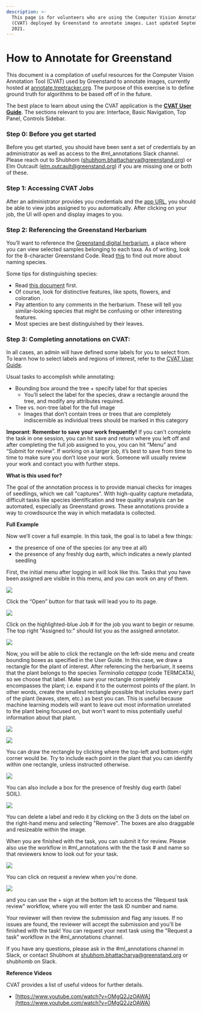 ```yaml
---
description: >-
  This page is for volunteers who are using the Computer Vision Annotation Tool
  (CVAT) deployed by Greenstand to annotate images. Last updated September 26,
  2021.
---
```


# How to Annotate for Greenstand

This document is a compilation of useful resources for the Computer Vision Annotation Tool (CVAT) used by Greenstand to annotate images, currently hosted at [annotate.treetracker.org](http://annotate.treetracker.org). The purpose of this exercise is to define ground truth for algorithms to be based off of in the future.

The best place to learn about using the CVAT application is the [**CVAT User Guide**](https://openvinotoolkit.github.io/cvat/docs/manual/basics/). The sections relevant to you are: Interface, Basic Navigation, Top Panel, Controls Sidebar.&#x20;

### **Step 0: Before you get started**

Before you get started, you should have been sent a set of credentials by an administrator as well as access to the #ml\_annotations Slack channel. Please reach out to Shubhom (shubhom.bhattacharya@greenstand.org) or Elm Outcault (elm.outcault@greenstand.org) if you are missing one or both of these.

### **Step 1: Accessing CVAT Jobs**

After an administrator provides you credentials and the [app URL](http://annotate.treetracker.org), you should be able to view jobs assigned to you automatically. After clicking on your job, the UI will open and display images to you.&#x20;

### **Step 2: Referencing the Greenstand Herbarium**

You’ll want to reference the [Greenstand digital herbarium](https://herbarium.treetracker.org/guide/index.html), a place where you can view selected samples belonging to each taxa. As of writing, look for the 8-character Greenstand Code. Read [this](https://herbarium.treetracker.org/guide/names.html) to find out more about naming species.

Some tips for distinguishing species:

* Read [this document](https://herbarium.treetracker.org/guide/sdl\_id.html) first.
* Of course, look for distinctive features, like spots, flowers, and coloration .
* Pay attention to any comments in the herbarium. These will tell you similar-looking species that might be confusing or other interesting features.
* Most species are best distinguished by their leaves.

### **Step 3: Completing annotations on CVAT:**

In all cases, an admin will have defined some labels for you to select from. To learn how to select labels and regions of interest, refer to the [CVAT User Guide](https://openvinotoolkit.github.io/cvat/docs/manual/basics/).

Usual tasks to accomplish while annotating:

* Bounding box around the tree + specify label for that species
  * You’ll select the label for the species, draw a rectangle around the tree, and modify any attributes required.
* Tree vs. non-tree label for the full image
  * Images that don’t contain trees or trees that are completely indiscernible as individual trees should be marked in this category

**Imporant**: **Remember to save your work frequently!** If you can't complete the task in one session, you can hit save and return where you left off and after completing the full job assigned to you, you can hit “Menu” and “Submit for review”. If working on a larger job, it’s best to save from time to time to make sure you don’t lose your work. Someone will usually review your work and contact you with further steps.

**What is this used for?**

The goal of the annotation process is to provide manual checks for images of seedlings, which we call "captures". With high-quality capture metadata, difficult tasks like species identification and tree quality analysis can be automated, especially as Greenstand grows. These annotations provide a way to crowdsource the way in which metadata is collected.&#x20;

**Full Example**

Now we’ll cover a full example. In this task, the goal is to label a few things:

* the presence of one of the species (or any tree at all)
* the presence of any freshly dug earth, which indicates a newly planted seedling

First, the initial menu after logging in will look like this. Tasks that you have been assigned are visible in this menu, and you can work on any of them.

![](../.gitbook/assets/1.jpeg)

Click the “Open” button for that task will lead you to its page.&#x20;

![](<../.gitbook/assets/0 (1).jpeg>)

Click on the highlighted-blue Job # for the job you want to begin or resume. The top right "Assigned to:" should list you as the assigned annotator.

![](../.gitbook/assets/1.png)



Now, you will be able to click the rectangle on the left-side menu and create bounding boxes as specified in the User Guide. In this case, we draw a rectangle for the plant of interest. After referencing the herbarium, it seems that the plant belongs to the species _Terminalia catappa_ (code TERMCATA), so we choose that label. Make sure your rectangle completely encompasses the plant; i.e. expand it to the outermost points of the plant. In other words, create the smallest rectangle possible that includes every part of the plant (leaves, stem, etc.) as best you can. This is useful because machine learning models will want to leave out most information unrelated to the plant being focused on, but won't want to miss potentially useful information about that plant.

![](<../.gitbook/assets/2 (1).png>)

![](../.gitbook/assets/3.png)

You can draw the rectangle by clicking where the top-left and bottom-right corner would be. Try to include each point in the plant that you can identify within one rectangle, unless instructed otherwise.&#x20;

![](../.gitbook/assets/4.png)

You can also include a box for the presence of freshly dug earth (label SOIL).

![](../.gitbook/assets/5.png)

You can delete a label and redo it by clicking on the 3 dots on the label on the right-hand menu and selecting "Remove". The boxes are also draggable and resizeable within the image.&#x20;

When you are finished with the task, you can submit it for review. Please also use the workflow in #ml\_annotations with the the task # and name so that reviewers know to look out for your task.

![](../.gitbook/assets/7.png)

You can click on request a review when you're done.

![](<../.gitbook/assets/Screen Shot 2022-01-09 at 4.27.18 PM (1).png>)

and you can use the + sign at the bottom left to access the "Request task review" workflow, where you will enter the task ID number and name.&#x20;

Your reviewer will then review the submission and flag any issues. If no issues are found, the reviewer will accept the submission and you'll be finished with the task! You can request your next task using the "Request a task" workflow in the #ml\_annotations channel.&#x20;

If you have any questions, please ask in the #ml\_annotations channel in Slack, or contact Shubhom at shubhom.bhattacharya@greenstand.org or shubhomb on Slack.&#x20;

**Reference Videos**

CVAT provides a list of useful videos for further details.

* [https://www.youtube.com/watch?v=OMgQ2JzOAWA](https://www.youtube.com/watch?v=OMgQ2JzOAWA)
